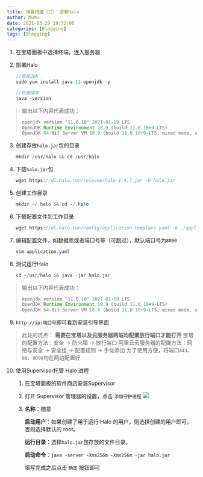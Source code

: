 ```yaml
---
title: 博客搭建（二）：部署Halo
author: MuMu
date: 2021-03-29 19:32:00
categories: [Blogging]
tags: [Blogging]
---
```


1. 在宝塔面板中选择终端，连入服务器

2. 部署Halo

   ```java
   //安装JDK
   sudo yum install java-11-openjdk -y

   //检查版本
   java -version
   ```

  > 输出以下内容代表成功：
  >
  > ```java
  > openjdk version "11.0.10" 2021-01-19 LTS
  > OpenJDK Runtime Environment 18.9 (build 11.0.10+9-LTS)
  > OpenJDK 64-Bit Server VM 18.9 (build 11.0.10+9-LTS, mixed mode, sharing)
   > ```

3. 创建存放`halo.jar`包的目录

   ````java
   mkdir /usr/halo && cd /usr/halo
   ````

4. 下载`halo.jar`包

   ````java
   wget https://dl.halo.run/release/halo-1.4.7.jar -O halo.jar
   ````

5. 创建工作目录

   ````java
   mkdir ~/.halo && cd ~/.halo
   ````

6. 下载配置文件到工作目录

   ````java
   wget https://dl.halo.run/config/application-template.yaml -O ./application.yaml
   ````

7. 编辑配置文件，如数据库或者端口号等（可跳过），默认端口号为`8090`

   ````java
   vim application.yaml
   ````

8. 测试运行Halo

   ````java
   cd ~/usr/halo && java -jar halo.jar
   ````

> 输出以下内容代表成功：
>
> ```java
> openjdk version "11.0.10" 2021-01-19 LTS
> OpenJDK Runtime Environment 18.9 (build 11.0.10+9-LTS)
> OpenJDK 64-Bit Server VM 18.9 (build 11.0.10+9-LTS, mixed mode, sharing)
> ```

9. `http://ip:端口号`即可看到安装引导界面

> 此处的坑点：
> **需要在宝塔以及云服务器两端均配置放行端口才能打开**
> 宝塔的配置方法：安全 -> 防火墙 -> 放行端口
> 阿里云云服务器的配置方法：网络与安全 -> 安全组 -> 配置规则 -> 手动添加
> 为了使用方便，将端口`443`、`80`、`8090`均在两边配置好

10. 使用Supervisor托管 Halo 进程

	1. 在宝塔面板的软件商店安装Supervisor

	1. 打开 Supervisor 管理器的设置，点击 `添加守护进程`
	![](https://blog.caowei.xyz/blog/blog1.jpg)

	1. **名称**：随意

   	   **启动用户**：如果创建了用于运行 Halo 的用户，则选择创建的用户即可。否则选择默认的 root。

   	   **运行目录**：选择`halo.jar`包存放的文件目录。

   	   **启动命令**：`java -server -Xms256m -Xmx256m -jar halo.jar`

   	   填写完成之后点击 `确定` 按钮即可